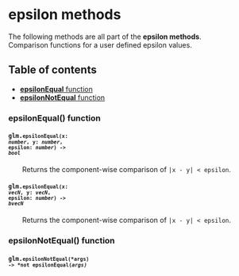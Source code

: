 [//]: # (generated using SlashBack 0.2.0)

  
# epsilon methods  
The following methods are all part of the **epsilon methods**\.  
Comparison functions for a user defined epsilon values\.  
## Table of contents  
  
* [**epsilonEqual** function](#epsilonequal-function)  
* [**epsilonNotEqual** function](#epsilonnotequal-function)  
  
### epsilonEqual\(\) function  
#### <code>glm.<code>**epsilonEqual**(**x**: *number*, **y**: *number*, **epsilon**: *number*) -\> *bool*</code></code>  
&emsp;&emsp;Returns the component\-wise comparison of ``` |x - y| < epsilon ```\.  
  
#### <code>glm.<code>**epsilonEqual**(**x**: *vecN*, **y**: *vecN*, **epsilon**: *number*) -\> *bvecN*</code></code>  
&emsp;&emsp;Returns the component\-wise comparison of ``` |x - y| < epsilon ```\.  
  
### epsilonNotEqual\(\) function  
#### <code>glm.<code>**epsilonNotEqual**(***args**) -\> *not epsilonEqual(*args)*</code></code>  
  
